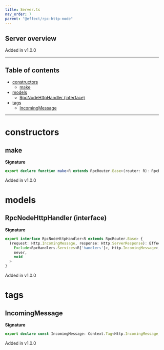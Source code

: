 ```yaml
---
title: Server.ts
nav_order: 7
parent: "@effect/rpc-http-node"
---
```


## Server overview

Added in v1.0.0

---

<h2 class="text-delta">Table of contents</h2>

- [constructors](#constructors)
  - [make](#make)
- [models](#models)
  - [RpcNodeHttpHandler (interface)](#rpcnodehttphandler-interface)
- [tags](#tags)
  - [IncomingMessage](#incomingmessage)

---

# constructors

## make

**Signature**

```ts
export declare function make<R extends RpcRouter.Base>(router: R): RpcNodeHttpHandler<R>
```

Added in v1.0.0

# models

## RpcNodeHttpHandler (interface)

**Signature**

```ts
export interface RpcNodeHttpHandler<R extends RpcRouter.Base> {
  (request: Http.IncomingMessage, response: Http.ServerResponse): Effect.Effect<
    Exclude<RpcHandlers.Services<R['handlers']>, Http.IncomingMessage>,
    never,
    void
  >
}
```

Added in v1.0.0

# tags

## IncomingMessage

**Signature**

```ts
export declare const IncomingMessage: Context.Tag<Http.IncomingMessage, Http.IncomingMessage>
```

Added in v1.0.0
